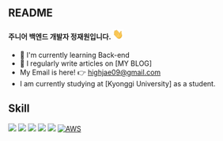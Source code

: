 ## README

#### 주니어 백엔드 개발자 정재원입니다. <img src="https://raw.githubusercontent.com/ABSphreak/ABSphreak/master/gifs/Hi.gif" width="22">
- 🌱 I'm currently learning Back-end
- 📝 I regularly write articles on [MY BLOG]
- My Email is here! 👉 highjae09@gmail.com
- I am currently studying at [Kyonggi University] as a student.

## Skill
<img src="https://img.shields.io/badge/Java-E34F26?style=flat-square&logo=Java&logoColor=white"/></a>
<img src="https://img.shields.io/badge/Spring-6DB33F?style=flat-square&logo=Spring&logoColor=white"/></a>
<img src="https://img.shields.io/badge/Spring Boot-6DB33F?style=flat-square&logo=Spring Boot&logoColor=white"/></a>
<img src="https://img.shields.io/badge/JUnit5-25A162?style=flat-square&logo=JUnit5&logoColor=white"/></a>
<img src="https://img.shields.io/badge/MySQL-4479A1?style=flat-square&logo=MySQL&logoColor=white"/></a>
[![AWS](https://img.shields.io/badge/AWS-%23FF9900.svg?style=flat-square&for-the-badge&logo=amazon-aws&logoColor=white)](https://chloe-codes1.gitbook.io/til/aws)&nbsp;


